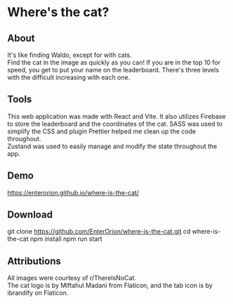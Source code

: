 # Where's the cat?

## About

It's like finding Waldo, except for with cats. <br/>
Find the cat in the image as quickly as you can! If you are in the top 10 for speed, you get to put your name on the leaderboard. There's three levels with the difficult increasing with each one.

## Tools

This web application was made with React and Vite. It also utilizes Firebase to store the leaderboard and the coordinates of the cat.
SASS was used to simplify the CSS and plugin Prettier helped me clean up the code throughout. <br/>
Zustand was used to easily manage and modify the state throughout the app.

## Demo

https://enterorion.github.io/where-is-the-cat/

## Download

git clone https://github.com/EnterOrion/where-is-the-cat.git
cd where-is-the-cat
npm install
npm run start

## Attributions

All images were courtesy of r/ThereIsNoCat. <br/>
The cat logo is by Miftahul Madani from Flaticon, and the tab icon is by ibrandify on Flaticon.
